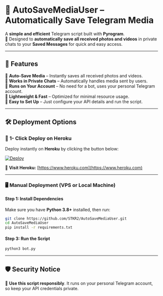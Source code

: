 # 🎥 AutoSaveMediaUser – Automatically Save Telegram Media  

A **simple and efficient** Telegram script built with **Pyrogram**.  
🚀 Designed to **automatically save all received photos and videos** in private chats to your **Saved Messages** for quick and easy access.  

---

## 🌟 Features  
🔹 **Auto-Save Media** – Instantly saves all received photos and videos.  
🔹 **Works in Private Chats** – Automatically handles media sent by users.  
🔹 **Runs on Your Account** – No need for a bot, uses your personal Telegram account.  
🔹 **Lightweight & Fast** – Optimized for minimal resource usage.  
🔹 **Easy to Set Up** – Just configure your API details and run the script.  

---

## 🛠 Deployment Options  

### 🚀 **1- Click Deploy on Heroku**  
Deploy instantly on **Heroku** by clicking the button below:  

[![Deploy](https://www.herokucdn.com/deploy/button.svg)](https://heroku.com/deploy?template=https://github.com/STKR2/AutoSaveMediaUser)  

🔗 **Visit Heroku:** [https://www.heroku.com](https://www.heroku.com)  

---

### 🖥 **Manual Deployment (VPS or Local Machine)**  

#### **Step 1: Install Dependencies**  
Make sure you have **Python 3.8+** installed, then run:  
```sh
git clone https://github.com/STKR2/AutoSaveMediaUser.git
cd AutoSaveMediaUser
pip install -r requirements.txt
```

#### **Step 3: Run the Script**  
```sh
python3 bot.py
```

---

## **🛡 Security Notice**  
🚨 **Use this script responsibly**. It runs on your personal Telegram account, so keep your API credentials private.  
